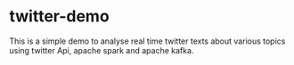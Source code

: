 # twitter-demo
This is a simple demo to analyse real time twitter texts about various topics using twitter Api, apache spark and apache kafka.
